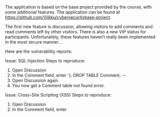 The application is based on the base project provided by the course, with some additional features. The application can be found at https://github.com/Vilkku/cybersecuritybase-project.

The first new feature is discussion, allowing visitors to add comments and read comments left by other visitors. There is also a new VIP status for participants. Unfortunately, these features haven’t really been implemented in the most secure manner…

Here are the vulnerability reports:

Issue: SQL Injection
Steps to reproduce:
1. Open Discussion
2. In the Comment field, enter ’); DROP TABLE Comment; --
3. Open Discussion again
4. You now get a Comment table not found error.

Issue: Cross-Site Scripting (XSS)
Steps to reproduce:
1. Open Discussion
2. In the Comment field, enter <script>window.location = “http://www.google.com/”;</script>
3. Open Discussion again
4. The script is executed as soon as the user enters the page, and is redirected.

Issue: Insecure Direct Object References
Steps to reproduce:
1. In the Name field, enter anything
2. In the Address field, enter anything
3. Click Submit
4. Change the number in the URL in the address bar to one smaller than the current one (if larger than 1)
5. You are able to access information about another participant.

Issue: Missing Function Level Access Control
Steps to reproduce:
1. In the Name field, enter anything
2. In the Address field, enter anything
3. Using a tool such as the inspector in your browser, find the hidden input field “vip” and change the value to 1
3. Click Submit
4. You are now enrolled with VIP status

Issue: Security Misconfiguration
Steps to reproduce:
1. Open Discussion
2. In the Comment field, enter “What’s up”?
3. On the error page you are able to see a full stack trace, exposing technical details about the application

Now for some more details about the issues. The SQL Injection, XSS and Security Misconfiguration issues are all related to the new discussion feature. Storing the comments is done using a simple query without any kind of escaping for the comment text, enabling the SQL injection issues, and also exposing the security misconfiguration. For example, as mentioned in the vulnerability report, entering a simple “What’s up?” causes an SQL syntax error that show the query attempting to be executed. From there, it's easy to modify the comment so that a more malicious query is executed, for example dropping the whole comments table. The solution for this would be to use prepared statements.

In addition, this special SQL error page could have been added by a developer trying to figure out why some comments were causing errors, but it also contains names that identify what framework is being used for the application (for example rows containing org.springframework), enabling targeting attacks by finding vulnerabilities for the specific framework. Instead of displaying the stack trace on the error page more detailed logging should be done to a file only the developer can access.

The XSS issue could have been caused by the developer wanting to allow HTML in the comments to let the visitors make them look nicer, but the implementation is done in such a way that everything is allowed, including script tags. Instead of simply inserting unescaped text there should be a whitelist with the tags the developer had in mind, and then handle just them, or use some own tag system (e.g. similar to those you can see on forums) that is then parsed separately.

The access level issues come from a new feature displaying enrollment details after signing up. To identify the enrollment the enrollment ID is added to the URL, but there is no check to verify that it’s actually the recently enrolled participant that is accessing the information. One simple solution for this that would not require any kind of user registration would be to instead of doing a GET request with the ID in the URL the page would instead be displayed straight with the POST request, with all the data still available. The downside of this approach is that you cannot retrieve your details after enrollment.

Finally, the access control issue allows any participant to set their VIP status when enrolling. After enrolling the participant sees references to a VIP status, which might lead to the VIP input in the form. The intention might have been to let admins or certain participants become VIP, but the implementation is such that permission to do so is not checked after submitting the data. Currently there isn’t even any check to show it in the view, it’s simply hidden (the developer might have been annoyed that the controller complained if the input was not included). The input should not be displayed at all unless the person enrolling should have the option to change the value (i.e. even if the participant should be a VIP if the participant isn’t supposed to be able to change it then there should not be a input for it either), and the same checks should be done server side when submitting the data. There should probably be proper user account support added first to ensure that only intended persons get assigned VIP status.
